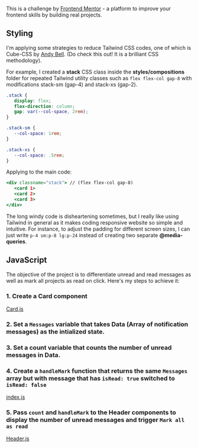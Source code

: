 This is a challenge by [Frontend Mentor](https://www.frontendmentor.io/challenges/notifications-page-DqK5QAmKbC/hub/notification-page-using-nextjs-and-tailwind-7l70TIl20X) - a platform to improve your frontend skills by building real projects.

## Styling

I'm applying some strategies to reduce Tailwind CSS codes, one of which is Cube-CSS by [Andy Bell](https://cube.fyi/). (Do check this out! It is a brilliant CSS methodology). 

For example, I created a **stack** CSS class inside the **styles/compositions** folder for repeated Tailwind utility classes such as `flex flex-col gap-8` with modifications stack-sm (gap-4) and stack-xs (gap-2). 

```css
.stack {
   display: flex;
   flex-direction: column;
   gap: var(--col-space, 2rem);
}

.stack-sm {
   --col-space: 1rem;
}

.stack-xs {
   --col-space: .5rem;
}
```

Applying to the main code: 

```jsx
<div classname="stack"> // (flex flex-col gap-8)
   <card 1>
   <card 2>
   <card 3>
</div>
```

The long windy code is disheartening sometimes, but I really like using Tailwind in general as it makes coding responsive website so simple and intuitive. For instance, to adjust the padding for different screen sizes, I can just write `p-4 sm:p-8 lg:p-24` instead of creating two separate **@media-queries**.

## JavaScript

The objective of the project is to differentiate unread and read messages as well as mark all projects as read on click. Here's my steps to achieve it: 

### 1. Create a Card component

[Card.js](https://github.com/naomi-pham/notification-page/blob/main/components/Card/Card.js)

### 2. Set a `Messages` variable that takes Data (Array of notification messages) as the intialized state. 

### 3. Set a count variable that counts the number of unread messages in Data.

### 4. Create a `handleMark` function that returns the same `Messages` array but with message that has `isRead: true` switched to `isRead: false`

[index.js](https://github.com/naomi-pham/notification-page/blob/main/pages/index.js)

### 5. Pass `count` and `handleMark` to the Header components to display the number of unread messages and trigger `Mark all as read`

[Header.js](https://github.com/naomi-pham/notification-page/blob/main/components/Header/Header.js)


